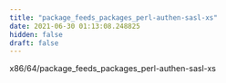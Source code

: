 ```yaml
---
title: "package_feeds_packages_perl-authen-sasl-xs"
date: 2021-06-30 01:13:08.248825
hidden: false
draft: false
---
```


x86/64/package_feeds_packages_perl-authen-sasl-xs

